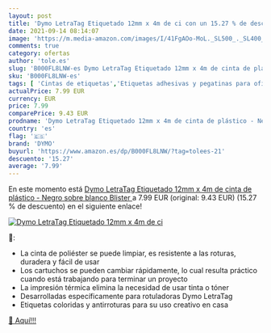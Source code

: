 ```yaml
---
layout: post
title: 'Dymo LetraTag Etiquetado 12mm x 4m de ci con un 15.27 % de descuento'
date: 2021-09-14 08:14:07
image: 'https://m.media-amazon.com/images/I/41FgAOo-MoL._SL500_._SL400_.jpg'
comments: true
category: ofertas
author: 'tole.es'
slug: 'B000FL8LNW-es Dymo LetraTag Etiquetado 12mm x 4m de cinta de plástico -...'
sku: 'B000FL8LNW-es'
tags: [ 'Cintas de etiquetas','Etiquetas adhesivas y pegatinas para oficina','Etiquetas, separadores y sellos','Material de oficina','Oficina y papelería','dymo', ]
actualPrice: 7.99 EUR
currency: EUR
price: 7.99
comparePrice: 9.43 EUR
prodname: 'Dymo LetraTag Etiquetado 12mm x 4m de cinta de plástico - Negro sobre blanco  Blister '
country: 'es'
flag: '🇪🇸'
brand: 'DYMO'
buyurl: 'https://www.amazon.es/dp/B000FL8LNW/?tag=tolees-21'
descuento: '15.27'
average: '7.99'
---
```


En este momento está [Dymo LetraTag Etiquetado 12mm x 4m de cinta de plástico - Negro sobre blanco  Blister ](https://www.amazon.es/dp/B000FL8LNW/?tag=tolees-21) a 7.99 EUR (original: 9.43 EUR) (15.27 %  de descuento) en el siguiente enlace!

[![Dymo LetraTag Etiquetado 12mm x 4m de ci](https://m.media-amazon.com/images/I/41FgAOo-MoL._SL500_._SL400_.jpg)](https://www.amazon.es/dp/B000FL8LNW/?tag=tolees-21)

🔎:

- La cinta de poliéster se puede limpiar, es resistente a las roturas, duradera y fácil de usar
- Los cartuchos se pueden cambiar rápidamente, lo cual resulta práctico cuando está trabajando para terminar un proyecto
- La impresión térmica elimina la necesidad de usar tinta o tóner
- Desarrolladas específicamente para rotuladoras Dymo LetraTag
- Etiquetas coloridas y antirroturas para su uso creativo en casa

[🛒 Aquí!!!](https://www.amazon.es/dp/B000FL8LNW/?tag=tolees-21)
